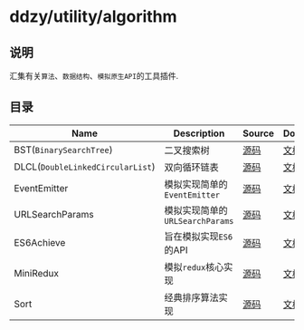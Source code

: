 # ddzy/utility/algorithm

## 说明

汇集有关`算法`、`数据结构`、`模拟原生API`的工具插件.

## 目录

| Name                             | Description                     | Source                                         | Docs                                                                                              |
| -------------------------------- | ------------------------------- | ---------------------------------------------- | ------------------------------------------------------------------------------------------------- |
| BST(`BinarySearchTree`)          | 二叉搜索树                      | [源码](./binary-search-tree/index.ts)          | [文档](https://ddzy.gitbook.io/ts-utility-plugins-docs/utility/utility-algorithm/bst)             |
| DLCL(`DoubleLinkedCircularList`) | 双向循环链表                    | [源码](./double-linked-circular-list/index.ts) | [文档](https://ddzy.gitbook.io/ts-utility-plugins-docs/utility/utility-algorithm/dlcl)            |
| EventEmitter                     | 模拟实现简单的`EventEmitter`    | [源码](./event-emitter/index.ts)               | [文档](https://ddzy.gitbook.io/ts-utility-plugins-docs/utility/utility-algorithm/eventemitter)    |
| URLSearchParams                  | 模拟实现简单的`URLSearchParams` | [源码](./url-search-params/index.ts)           | [文档](https://ddzy.gitbook.io/ts-utility-plugins-docs/utility/utility-algorithm/urlsearchparams) |
| ES6Achieve                       | 旨在模拟实现`ES6`的API          | [源码](./es6-achieve/index.ts)                 | [文档](https://ddzy.gitbook.io/ts-utility-plugins-docs/utility/utility-algorithm/es6achieve)      |
| MiniRedux                        | 模拟`redux`核心实现             | [源码](./mini-redux/index.ts)                  | [文档](https://ddzy.gitbook.io/ts-utility-plugins-docs/utility/utility-algorithm/miniredux)       |
| Sort                             | 经典排序算法实现                | [源码](./sort/index.ts)                        | [文档](https://ddzy.gitbook.io/ts-utility-plugins-docs/utility/utility-algorithm/sort)            |